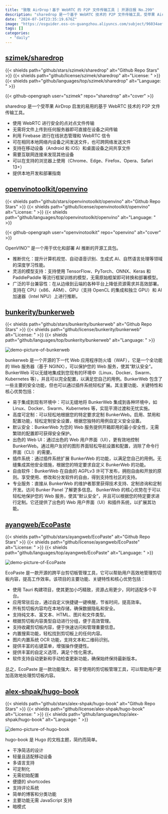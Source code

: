 ```yaml
---
title: "致敬 AirDrop！基于 WebRTC 的 P2P 文件传输工具 | 开源日报 No.299"
description: "sharedrop 是一个基于 WebRTC 技术的 P2P 文件传输工具，受苹果 AirDrop 启发而设计。它使用 WebRTC 进行安全的点对点文件传输，无需将文件上传到任何服务器即可直接在设备之间传输。此外，它还利用 Firebase 进行在线状态管理和 WebRTC 信令，支持在相同本地网络内设备之间发送文件，也可跨网络发送文件。它可以在移动设备 (Android 和 iOS) 和桌面设备之间共享文件，并且可以在支持的浏览器上使用 (Chrome、Edge、Firefox、Opera、Safari 13+)。如果你需要一个易用的 P2P 文件传输工具，sharedrop 是一个不错的选择。"
date: "2024-07-14T23:35:19.676Z"
image: "https://osguider.oss-cn-guangzhou.aliyuncs.com/subject/96034aeff0adf98125b6042edf5a32b0.png"
tags: []
categories:
  - "daily"
---
```


## [szimek/sharedrop](https://github.com/szimek/sharedrop)

{{< shields path="github/stars/szimek/sharedrop" alt="Github Repo Stars" >}} {{< shields path="github/license/szimek/sharedrop" alt="License: " >}} {{< shields path="github/languages/top/szimek/sharedrop" alt="Language: " >}}

{{< github-opengraph user="szimek" repo="sharedrop" alt="cover" >}}

sharedrop 是一个受苹果 AirDrop 启发的易用的基于 WebRTC 技术的 P2P 文件传输工具。

- 使用 WebRTC 进行安全的点对点文件传输
- 无需将文件上传到任何服务器即可直接在设备之间传输
- 利用 Firebase 进行在线状态管理和 WebRTC 信令
- 可在相同本地网络内设备之间发送文件，也可跨网络发送文件
- 支持在移动设备（Android 和 iOS）和桌面设备之间共享文件
- 需要互联网连接来发现其他设备
- 可以在支持的浏览器上使用（Chrome、Edge、Firefox、Opera、Safari 13+）
- 提供本地开发和部署指南

## [openvinotoolkit/openvino](https://github.com/openvinotoolkit/openvino)

{{< shields path="github/stars/openvinotoolkit/openvino" alt="Github Repo Stars" >}} {{< shields path="github/license/openvinotoolkit/openvino" alt="License: " >}} {{< shields path="github/languages/top/openvinotoolkit/openvino" alt="Language: " >}}

{{< github-opengraph user="openvinotoolkit" repo="openvino" alt="cover" >}}

OpenVINO™ 是一个用于优化和部署 AI 推断的开源工具包。

- 推断优化：提升计算机视觉、自动语音识别、生成式 AI、自然语言处理等领域的深度学习性能。
- 灵活的模型支持：支持使用 TensorFlow、PyTorch、ONNX、Keras 和 PaddlePaddle 等流行框架训练的模型，无需原始框架即可转换和部署模型。
- 广泛的平台兼容性：在从边缘到云端的各种平台上降低资源需求并高效部署。支持在 CPU（x86、ARM）、GPU（支持 OpenCL 的集成和独立 GPU）和 AI 加速器（Intel NPU）上进行推断。

## [bunkerity/bunkerweb](https://github.com/bunkerity/bunkerweb)

{{< shields path="github/stars/bunkerity/bunkerweb" alt="Github Repo Stars" >}} {{< shields path="github/license/bunkerity/bunkerweb" alt="License: " >}} {{< shields path="github/languages/top/bunkerity/bunkerweb" alt="Language: " >}}

![demo-picture-of-bunkerweb](https://static.osguider.com/history/2024/dc076d9aae718de860c847cf64c0657c.png)

bunkerweb 是一个开源的下一代 Web 应用程序防火墙（WAF），它是一个全功能的 Web 服务器（基于 NGINX），可以保护您的 Web 服务，使其“默认安全”。BunkerWeb 可以无缝地集成到您现有的环境中（Linux、Docker、Swarm、Kubernetes 等），并且可以完全配置，以满足您自己的用例。BunkerWeb 包含了一些主要的安全功能，但也可以通过插件系统轻松扩展。其主要功能、关键特性和核心优势包括：

- 易于集成到现有环境中：可以无缝地将 BunkerWeb 集成到各种环境中，如 Linux、Docker、Swarm、Kubernetes 等，实现平滑过渡和无忧实施。
- 高度可定制：可以轻松地根据您的特定要求定制 BunkerWeb。启用、禁用和配置功能，轻松定制安全设置，根据您独特的用例自定义安全设置。
- 默认安全：BunkerWeb 为您的 Web 服务提供开箱即用的最小安全性，无需繁琐的配置即可获得安全保护。
- 出色的 Web UI：通过出色的 Web 用户界面（UI），更有效地控制 BunkerWeb。通过用户友好的图形界面轻松导航设置和配置，消除了命令行界面（CLI）的需要。
- 插件系统：通过插件系统扩展 BunkerWeb 的功能，以满足您自己的用例。无缝集成其他安全措施，根据您的特定要求自定义 BunkerWeb 的功能。
- 自由软件：BunkerWeb 在自由的 AGPLv3 许可下发布，拥抱自由和开放的原则。享受使用、修改和分发软件的自由，得到支持性社区的支持。
- 专业服务：直接从 BunkerWeb 的维护者那里获得技术支持、定制咨询和定制开发。访问 Bunker Panel 了解更多信息。
BunkerWeb 的核心优势在于可以轻松地保护您的 Web 服务，使其“默认安全”，并且可以根据您的特定要求进行定制。它还提供了出色的 Web 用户界面（UI）和插件系统，以扩展其功能。

## [ayangweb/EcoPaste](https://github.com/ayangweb/EcoPaste)

{{< shields path="github/stars/ayangweb/EcoPaste" alt="Github Repo Stars" >}} {{< shields path="github/license/ayangweb/EcoPaste" alt="License: " >}} {{< shields path="github/languages/top/ayangweb/EcoPaste" alt="Language: " >}}

![demo-picture-of-EcoPaste](https://static.osguider.com/history/2024/ec61ea2332cd2b495433d8bc598f7fb3.png)

EcoPaste 是一款开源的跨平台剪切板管理工具，它可以帮助用户高效地管理剪切板内容，提高工作效率。该项目的主要功能、关键特性和核心优势包括：

- 使用 Tauri 构建项目，使其更加小巧精致，资源占用更少，同时适配多个平台。
- 应用常驻后台，通过自定义快捷键一键唤醒，节省时间，提高效率。
- 所有剪切板内容均在本地存储，确保数据隐私和安全。
- 支持纯文本、富文本、HTML、图片和文件类型。
- 根据剪切板内容类型自动进行分组，便于高效管理。
- 支持收藏剪切板内容，便于快速访问和管理重要信息。
- 内置搜索功能，轻松找到剪切板上的任何内容。
- 图片内置系统 OCR 功能，支持文本和二维码识别。
- 提供丰富的右键菜单，增强操作便捷性。
- 提供丰富的自定义选项，满足个性化需求。
- 软件支持自动更新和手动检查更新功能，确保始终保持最新版本。

总之，EcoPaste 是一款功能强大、易于使用的剪切板管理工具，可以帮助用户更加高效地处理剪切板内容。

## [alex-shpak/hugo-book](https://github.com/alex-shpak/hugo-book)

{{< shields path="github/stars/alex-shpak/hugo-book" alt="Github Repo Stars" >}} {{< shields path="github/license/alex-shpak/hugo-book" alt="License: " >}} {{< shields path="github/languages/top/alex-shpak/hugo-book" alt="Language: " >}}

![demo-picture-of-hugo-book](https://static.osguider.com/subject/github/alex-shpak/hugo-book/6d7f7cffed2468a64d8967852f38cfed.png)

hugo-book 是 Hugo 的文档主题，简约而简单。

- 干净简洁的设计
- 轻量且适配移动设备
- 多语言支持
- 可定制化
- 无需初始配置
- 便捷的 shortcodes
- 支持评论系统
- 简单的博客和分类功能
- 主要功能无需 JavaScript 支持
- 暗模式

